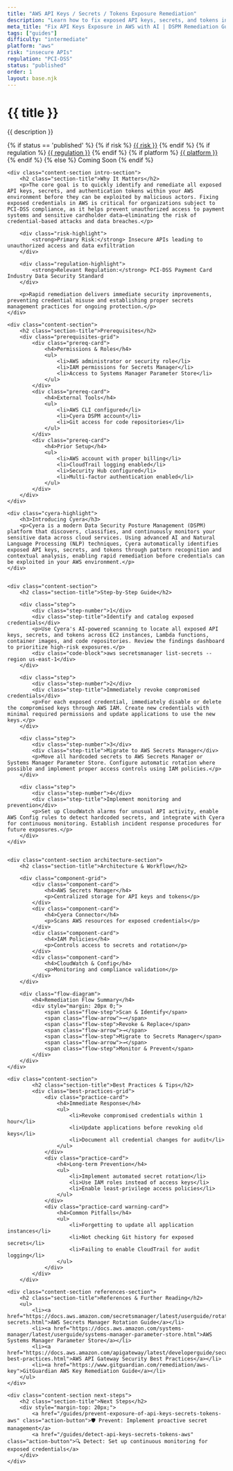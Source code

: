 ```yaml
---
title: "AWS API Keys / Secrets / Tokens Exposure Remediation"
description: "Learn how to fix exposed API keys, secrets, and tokens in AWS environments. Follow step-by-step guidance for PCI-DSS compliance and secure remediation."
meta_title: "Fix API Keys Exposure in AWS with AI | DSPM Remediation Guide"
tags: ["guides"]
difficulty: "intermediate"
platform: "aws"
risk: "insecure APIs"
regulation: "PCI-DSS"
status: "published"
order: 1
layout: base.njk
---
```


<div class="container">
    <div class="header">
        <h1>{{ title }}</h1>
        <p>{{ description }}</p>
        <div class="guide-tags-container">
			<div class="guide-tags-wrapper">
		    {% if status == 'published' %}
		        {% if risk %}
		        <a href="/risk/{{ risk | downcase | replace: ' ', '-' }}/" class="guide-tag risk">{{ risk }}</a>
		        {% endif %}
		        {% if regulation %}
		        <a href="/regulation/{{ regulation | downcase | replace: ' ', '-' }}/" class="guide-tag regulation">{{ regulation }}</a>
		        {% endif %}
		        {% if platform %}
		        <a href="/platforms/{{ platform | downcase | replace: ' ', '-' }}/" class="guide-tag platform">{{ platform }}</a>
		        {% endif %}
		    {% else %}
		        <span class="guide-tag coming-soon">Coming Soon</span>
		    {% endif %}
		</div>
		</div>
    </div>

    <div class="content-section intro-section">
        <h2 class="section-title">Why It Matters</h2>
        <p>The core goal is to quickly identify and remediate all exposed API keys, secrets, and authentication tokens within your AWS environment before they can be exploited by malicious actors. Fixing exposed credentials in AWS is critical for organizations subject to PCI-DSS compliance, as it helps prevent unauthorized access to payment systems and sensitive cardholder data—eliminating the risk of credential-based attacks and data breaches.</p>
        
        <div class="risk-highlight">
            <strong>Primary Risk:</strong> Insecure APIs leading to unauthorized access and data exfiltration
        </div>
        
        <div class="regulation-highlight">
            <strong>Relevant Regulation:</strong> PCI-DSS Payment Card Industry Data Security Standard
        </div>
        
        <p>Rapid remediation delivers immediate security improvements, preventing credential misuse and establishing proper secrets management practices for ongoing protection.</p>
    </div>

    <div class="content-section">
        <h2 class="section-title">Prerequisites</h2>
        <div class="prerequisites-grid">
            <div class="prereq-card">
                <h4>Permissions & Roles</h4>
                <ul>
                    <li>AWS administrator or security role</li>
                    <li>IAM permissions for Secrets Manager</li>
                    <li>Access to Systems Manager Parameter Store</li>
                </ul>
            </div>
            <div class="prereq-card">
                <h4>External Tools</h4>
                <ul>
                    <li>AWS CLI configured</li>
                    <li>Cyera DSPM account</li>
                    <li>Git access for code repositories</li>
                </ul>
            </div>
            <div class="prereq-card">
                <h4>Prior Setup</h4>
                <ul>
                    <li>AWS account with proper billing</li>
                    <li>CloudTrail logging enabled</li>
                    <li>Security Hub configured</li>
                    <li>Multi-factor authentication enabled</li>
                </ul>
            </div>
        </div>
    </div>
	
    <div class="cyera-highlight">
        <h3>Introducing Cyera</h3>
        <p>Cyera is a modern Data Security Posture Management (DSPM) platform that discovers, classifies, and continuously monitors your sensitive data across cloud services. Using advanced AI and Natural Language Processing (NLP) techniques, Cyera automatically identifies exposed API keys, secrets, and tokens through pattern recognition and contextual analysis, enabling rapid remediation before credentials can be exploited in your AWS environment.</p>
    </div>
	

    <div class="content-section">
        <h2 class="section-title">Step-by-Step Guide</h2>
        
        <div class="step">
            <div class="step-number">1</div>
            <div class="step-title">Identify and catalog exposed credentials</div>
            <p>Use Cyera's AI-powered scanning to locate all exposed API keys, secrets, and tokens across EC2 instances, Lambda functions, container images, and code repositories. Review the findings dashboard to prioritize high-risk exposures.</p>
            <div class="code-block">aws secretsmanager list-secrets --region us-east-1</div>
        </div>

        <div class="step">
            <div class="step-number">2</div>
            <div class="step-title">Immediately revoke compromised credentials</div>
            <p>For each exposed credential, immediately disable or delete the compromised keys through AWS IAM. Create new credentials with minimal required permissions and update applications to use the new keys.</p>
        </div>

        <div class="step">
            <div class="step-number">3</div>
            <div class="step-title">Migrate to AWS Secrets Manager</div>
            <p>Move all hardcoded secrets to AWS Secrets Manager or Systems Manager Parameter Store. Configure automatic rotation where possible and implement proper access controls using IAM policies.</p>
        </div>

        <div class="step">
            <div class="step-number">4</div>
            <div class="step-title">Implement monitoring and prevention</div>
            <p>Set up CloudWatch alarms for unusual API activity, enable AWS Config rules to detect hardcoded secrets, and integrate with Cyera for continuous monitoring. Establish incident response procedures for future exposures.</p>
        </div>
    </div>


    <div class="content-section architecture-section">
        <h2 class="section-title">Architecture & Workflow</h2>
        
        <div class="component-grid">
            <div class="component-card">
                <h4>AWS Secrets Manager</h4>
                <p>Centralized storage for API keys and tokens</p>
            </div>
            <div class="component-card">
                <h4>Cyera Connector</h4>
                <p>Scans AWS resources for exposed credentials</p>
            </div>
            <div class="component-card">
                <h4>IAM Policies</h4>
                <p>Controls access to secrets and rotation</p>
            </div>
            <div class="component-card">
                <h4>CloudWatch & Config</h4>
                <p>Monitoring and compliance validation</p>
            </div>
        </div>

        <div class="flow-diagram">
            <h4>Remediation Flow Summary</h4>
            <div style="margin: 20px 0;">
                <span class="flow-step">Scan & Identify</span>
                <span class="flow-arrow">→</span>
                <span class="flow-step">Revoke & Replace</span>
                <span class="flow-arrow">→</span>
                <span class="flow-step">Migrate to Secrets Manager</span>
                <span class="flow-arrow">→</span>
                <span class="flow-step">Monitor & Prevent</span>
            </div>
        </div>
    </div>

	<div class="content-section">
	        <h2 class="section-title">Best Practices & Tips</h2>
	        <div class="best-practices-grid">
	            <div class="practice-card">
	                <h4>Immediate Response</h4>
	                <ul>
	                    <li>Revoke compromised credentials within 1 hour</li>
	                    <li>Update applications before revoking old keys</li>
	                    <li>Document all credential changes for audit</li>
	                </ul>
	            </div>
	            <div class="practice-card">
	                <h4>Long-term Prevention</h4>
	                <ul>
	                    <li>Implement automated secret rotation</li>
	                    <li>Use IAM roles instead of access keys</li>
	                    <li>Enable least-privilege access policies</li>
	                </ul>
	            </div>
	            <div class="practice-card warning-card">
	                <h4>Common Pitfalls</h4>
	                <ul>
	                    <li>Forgetting to update all application instances</li>
	                    <li>Not checking Git history for exposed secrets</li>
	                    <li>Failing to enable CloudTrail for audit logging</li>
	                </ul>
	            </div>
	        </div>
	    </div>

    <div class="content-section references-section">
        <h2 class="section-title">References & Further Reading</h2>
        <ul>
            <li><a href="https://docs.aws.amazon.com/secretsmanager/latest/userguide/rotating-secrets.html">AWS Secrets Manager Rotation Guide</a></li>
            <li><a href="https://docs.aws.amazon.com/systems-manager/latest/userguide/systems-manager-parameter-store.html">AWS Systems Manager Parameter Store</a></li>
            <li><a href="https://docs.aws.amazon.com/apigateway/latest/developerguide/security-best-practices.html">AWS API Gateway Security Best Practices</a></li>
            <li><a href="https://www.gitguardian.com/remediation/aws-key">GitGuardian AWS Key Remediation Guide</a></li>
        </ul>
    </div>

    <div class="content-section next-steps">
        <h2 class="section-title">Next Steps</h2>
        <div style="margin-top: 20px;">
            <a href="/guides/prevent-exposure-of-api-keys-secrets-tokens-aws" class="action-button">🛡️ Prevent: Implement proactive secret management</a>
            <a href="/guides/detect-api-keys-secrets-tokens-aws" class="action-button">🔍 Detect: Set up continuous monitoring for exposed credentials</a>
        </div>
    </div>
</div>